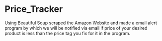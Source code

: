 # Price_Tracker
Using Beautiful Soup scraped the Amazon Website and made a email alert program by which we will be notified via email if price of your desired product is less than the price tag you fix for it in the program.
